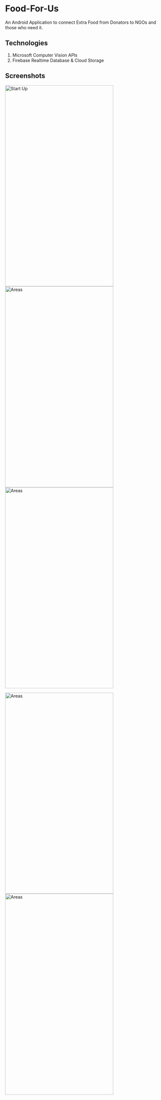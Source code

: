 # Food-For-Us
An Android Application to connect Extra Food from Donators to NGOs and those who need it. 

Technologies
------------
1. Microsoft Computer Vision APIs
2. Firebase Realtime Database & Cloud Storage

Screenshots
-----------
 <img src="https://user-images.githubusercontent.com/21033484/42726682-5f3311f0-87a9-11e8-8c4f-3b4f6abf1e09.jpeg" alt="Start Up" width="350" height="650">  <img src="https://user-images.githubusercontent.com/21033484/42726680-5ea4e132-87a9-11e8-9138-4a451cc3ae93.jpeg" alt="Areas" width="350" height="650">
  <img src="https://user-images.githubusercontent.com/21033484/42726681-5ef530a6-87a9-11e8-9ed4-918a9b478ac8.jpeg" alt="Areas" width="350" height="650">
  
<img src="https://user-images.githubusercontent.com/21033484/42726684-6ec67d50-87a9-11e8-9ff6-46db9eeeadc2.jpeg" alt="Areas" width="350" height="650"> <img src="https://user-images.githubusercontent.com/21033484/42726685-70486878-87a9-11e8-82bb-ad88cda553f1.jpeg" alt="Areas" width="350" height="650">
